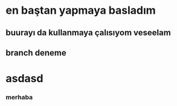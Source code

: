 # en baştan yapmaya basladım

## buurayı da kullanmaya çalısıyom veseelam

## branch deneme

# asdasd

### merhaba

